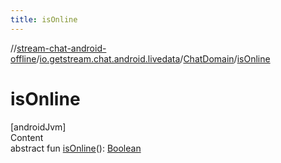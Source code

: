 ```yaml
---
title: isOnline
---
```

//[stream-chat-android-offline](../../../index.md)/[io.getstream.chat.android.livedata](../index.md)/[ChatDomain](index.md)/[isOnline](isOnline.md)



# isOnline  
[androidJvm]  
Content  
abstract fun [isOnline](isOnline.md)(): [Boolean](https://kotlinlang.org/api/latest/jvm/stdlib/kotlin/-boolean/index.html)  



